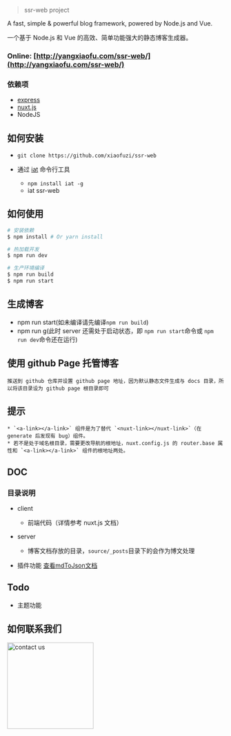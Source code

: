 
> ssr-web project

A fast, simple & powerful blog framework, powered by Node.js and Vue. 

一个基于 Node.js 和 Vue 的高效、简单功能强大的静态博客生成器。

### Online: [http://yangxiaofu.com/ssr-web/](http://yangxiaofu.com/ssr-web/)
### 依赖项

* [express](https://github.com/expressjs/express)
* [nuxt.js](https://github.com/nuxt/nuxt.js)
*  NodeJS


## 如何安装

* `git clone https://github.com/xiaofuzi/ssr-web`

* 通过 [iat](https://github.com/e-f-e/iat) 命令行工具
    * `npm install iat -g`
    * iat ssr-web


## 如何使用

``` bash
# 安装依赖
$ npm install # Or yarn install

# 热加载开发
$ npm run dev

# 生产环境编译
$ npm run build
$ npm run start
```

## 生成博客

* npm run start(如未编译请先编译`npm run build`)
* npm run g(此时 server 还需处于启动状态，即 `npm run start`命令或 `npm run dev`命令还在运行)

## 使用 github Page 托管博客
    推送到 github 仓库并设置 github page 地址，因为默认静态文件生成与 docs 目录，所以将该目录设为 github page 根目录即可

## 提示

    * `<a-link></a-link>` 组件是为了替代 `<nuxt-link></nuxt-link>`（在generate 后发现有 bug）组件。
    * 若不是处于域名根目录，需要更改导航的根地址，nuxt.config.js 的 router.base 属性和 `<a-link></a-link>` 组件的根地址两处。

## DOC

### 目录说明

* client
    * 前端代码（详情参考 nuxt.js 文档）

* server
    * 博客文档存放的目录，`source/_posts`目录下的会作为博文处理
    
* 插件功能
    [查看mdToJson文档](https://github.com/xiaofuzi/mdToJson)

## Todo
 * 主题功能

## 如何联系我们

<img width='200' src="https://e-f-e.github.io/ffe/static/ffe-qq.png" alt="contact us">
